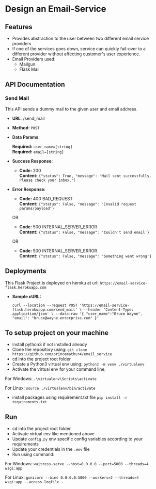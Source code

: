 # Design an Email-Service
## Features
- Provides abstraction to the user between two different email service providers
- If one of the services goes down, service can quickly fail-over to a different provider without
affecting customer's user experience.
- Email Providers used: 
    - Mailgun
    - Flask Mail

## API Documentation
### Send Mail
   This API sends a dummy mail to the given user and email address.

* **URL**: /send_mail
* **Method:** `POST`
*  **Data Params**: 

   **Required:**
   `user_name=[string]` <br />
   **Required:**
   `email=[string]`

* **Success Response:**
  
  * **Code:** 200 <br />
    **Content:** `{"status": True, "message": "Mail sent successfully. Please check your inbox."}`
 
* **Error Response:**

  * **Code:** 400 BAD_REQUEST <br />
    **Content:** `{"status": False, "message": 'Invalid request params/payload'}`

  OR

  * **Code:** 500 INTERNAL_SERVER_ERROR <br />
    **Content:** `{"status": False, "message": 'Couldn't send email'}`

  OR

  * **Code:** 500 INTERNAL_SERVER_ERROR <br />
    **Content:** `{"status": False, "message": 'Something went wrong'}`

## Deployments
This Flask Project is deployed on heroku at url: `https://email-service-flask.herokuapp.com`

* **Sample cURL:**

  `curl --location --request POST 'https://email-service-flask.herokuapp.com/send_mail' \
--header 'Content-Type: application/json' \
--data-raw '{
    "user_name":"Bruce Wayne",
    "email": "bruce@wayne.enterprise.com"
}'` 

## To setup project on your machine
- Install python3 if not installed already
- Clone the repository using: `git clone https://github.com/princemathur4/email_service`
- cd into the project root folder
- Create a Python3 virtual env using: `python3 -m venv ./virtualenv`
- Activate the virtual env for your command line,

For Windows:
`.\virtualenv\Scripts\activate`

For Linux:
`source ./virtualenv/bin/activate`
- install packages using requirement.txt file `pip install -r requirements.txt`
 
## Run
- cd into the project root folder
- Activate virtual env like mentioned above
- Update `config.py` env specific config variables according to your requirements
- Update your credentials in the `.env` file
- Run using command:

For Windows:
`waitress-serve --host=0.0.0.0 --port=5000 --threads=4 wsgi:app`

For Linux:
`gunicorn --bind 0.0.0.0:5000 --workers=2 --threads=4 wsgi:app --access-logfile -`
